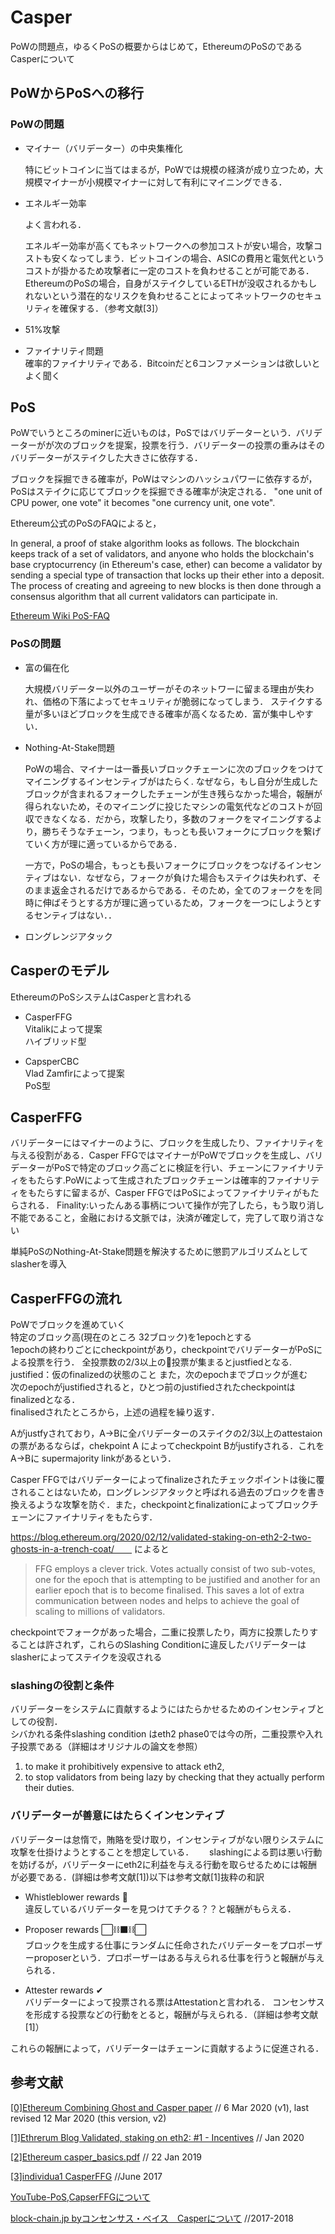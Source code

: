 # Casper  
PoWの問題点，ゆるくPoSの概要からはじめて，EthereumのPoSのであるCasperについて

##  PoWからPoSへの移行
### PoWの問題
- マイナー（バリデーター）の中央集権化

  特にビットコインに当てはまるが，PoWでは規模の経済が成り立つため，大規模マイナーが小規模マイナーに対して有利にマイニングできる．

- エネルギー効率  

  よく言われる．

  エネルギー効率が高くてもネットワークへの参加コストが安い場合，攻撃コストも安くなってしまう．ビットコインの場合、ASICの費用と電気代というコストが掛かるため攻撃者に一定のコストを負わせることが可能である．EthereumのPoSの場合，自身がステイクしているETHが没収されるかもしれないという潜在的なリスクを負わせることによってネットワークのセキュリティを確保する．（参考文献[3]）

 - 51%攻撃
 - ファイナリティ問題  
 確率的ファイナリティである．Bitcoinだと6コンファメーションは欲しいとよく聞く

## PoS  
PoWでいうところのminerに近いものは，PoSではバリデーターという．バリデーターがが次のブロックを提案，投票を行う．バリデーターの投票の重みはそのバリデーターがステイクした大きさに依存する．

ブロックを採掘できる確率が，PoWはマシンのハッシュパワーに依存するが，PoSはステイクに応じてブロックを採掘できる確率が決定される．
"one unit of CPU power, one vote" it becomes "one currency unit, one vote". 

Ethereum公式のPoSのFAQによると，

In general, a proof of stake algorithm looks as follows. The blockchain keeps track of a set of validators, and anyone who holds the blockchain's base cryptocurrency (in Ethereum's case, ether) can become a validator by sending a special type of transaction that locks up their ether into a deposit. The process of creating and agreeing to new blocks is then done through a consensus algorithm that all current validators can participate in.

[Ethereum Wiki PoS-FAQ](https://github.com/ethereum/wiki/wiki/Proof-of-Stake-FAQ#what-is-proof-of-stake)


### PoSの問題  
 - 富の偏在化  
  
    大規模バリデーター以外のユーザーがそのネットワーに留まる理由が失われ、価格の下落によってセキュリティが脆弱になってしまう．
  ステイクする量が多いほどブロックを生成できる確率が高くなるため．富が集中しやすい．  

 - Nothing-At-Stake問題
  
    PoWの場合、マイナーは一番長いブロックチェーンに次のブロックをつけてマイニングするインセンティブがはたらく.
    なぜなら，もし自分が生成したブロックが含まれるフォークしたチェーンが生き残らなかった場合，報酬が得られないため，そのマイニングに投じたマシンの電気代などのコストが回収できなくなる．だから，攻撃したり，多数のフォークをマイニングするより，勝ちそうなチェーン，つまり，もっとも長いフォークにブロックを繋げていく方が理に適っているからである．

    一方で，PoSの場合，もっとも長いフォークにブロックをつなげるインセンティブはない．なぜなら，フォークが負けた場合もステイクは失われず、そのまま返金されるだけであるからである．そのため，全てのフォークをを同時に伸ばそうとする方が理に適っているため，フォークを一つにしようとするセンティブはない．．

 - ロングレンジアタック  
    

## Casperのモデル  
EthereumのPoSシステムはCasperと言われる  
 - CasperFFG   
Vitalikによって提案  
ハイブリッド型  

 - CapsperCBC  
Vlad Zamfirによって提案  
PoS型  
  
## CasperFFG  
バリデーターにはマイナーのように、ブロックを生成したり、ファイナリティを与える役割がある．Casper FFGではマイナーがPoWでブロックを生成し、バリデーターがPoSで特定のブロック高ごとに検証を行い、チェーンにファイナリティをもたらす.PoWによって生成されたブロックチェーンは確率的ファイナリティをもたらすに留まるが、Casper FFGではPoSによってファイナリティがもたらされる．
Finality:いったんある事柄について操作が完了したら，もう取り消し不能であること，金融における文脈では，決済が確定して，完了して取り消さない

単純PoSのNothing-At-Stake問題を解決するために懲罰アルゴリズムとしてslasherを導入

## CasperFFGの流れ
PoWでブロックを進めていく  
特定のブロック高(現在のところ 32ブロック)を1epochとする  
1epochの終わりごとにcheckpointがあり，checkpointでバリデーターがPoSによる投票を行う．
全投票数の2/3以上の投票が集まるとjustfiedとなる.  justified：仮のfinalizedの状態のこと
また，次のepochまでブロックが進む  
次のepochがjustifiedされると，ひとつ前のjustifiedされたcheckpointはfinalizedとなる．  
finalisedされたところから，上述の過程を繰り返す．  

Aがjustfyされており，A->Bに全バリデーターのステイクの2/3以上のattestaionの票があるならば，chekpoint A によってcheckpoint Bがjustifyされる．これをA->Bに supermajority linkがあるという．

Casper FFGではバリデーターによってfinalizeされたチェックポイントは後に覆されることはないため，ロングレンジアタックと呼ばれる過去のブロックを書き換えるような攻撃を防ぐ．また，checkpointとfinalizationによってブロックチェーンにファイナリティをもたらす．

https://blog.ethereum.org/2020/02/12/validated-staking-on-eth2-2-two-ghosts-in-a-trench-coat/　　
によると

 > FFG employs a clever trick. Votes actually consist of two sub-votes, one for the epoch that is attempting to be justified and another for an earlier epoch that is to become finalised. This saves a lot of extra communication between nodes and helps to achieve the goal of scaling to millions of validators.

checkpointでフォークがあった場合，二重に投票したり，両方に投票したりすることは許されず，これらのSlashing Conditionに違反したバリデーターはslasherによってステイクを没収される


### slashingの役割と条件
バリデーターをシステムに貢献するようにはたらかせるためのインセンティブとしての役割．  
シバかれる条件slashing condition はeth2 phase0では今の所，二重投票や入れ子投票である（詳細はオリジナルの論文を参照）

 1. to make it prohibitively expensive to attack eth2,
 2. to stop validators from being lazy by checking that they actually perform their duties. 


### バリデーターが善意にはたらくインセンティブ
バリデーターは怠惰で，賄賂を受け取り，インセンティブがない限りシステムに攻撃を仕掛けようとすることを想定している．　　
slashingによる罰は悪い行動を妨げるが，バリデーターにeth2に利益を与える行動を取らせるためには報酬が必要である．(詳細は参考文献[1])以下は参考文献[1]抜粋の和訳

 - Whistleblower rewards 🚓  
 違反しているバリデーターを見つけてチクる？？と報酬がもらえる．  

 - Proposer rewards ⬜️⛓⬛️⛓⬜️  
 ブロックを生成する仕事にランダムに任命されたバリデーターをプロポーザーproposerという．プロポーザーはある与えられる仕事を行うと報酬が与えられる．

 - Attester rewards ✔  
  バリデーターによって投票される票はAttestationと言われる．  コンセンサスを形成する投票などの行動をとると，報酬が与えられる．（詳細は参考文献[1]）  

これらの報酬によって，バリデーターはチェーンに貢献するように促進される．  

## 参考文献
[[0]Ethereum Combining Ghost and Casper paper](https://arxiv.org/abs/2003.03052) // 6 Mar 2020 (v1), last revised 12 Mar 2020 (this version, v2)

[[1]Ethrerum Blog Validated, staking on eth2: #1 - Incentives](https://blog.ethereum.org/2020/01/13/validated-staking-on-eth2-1-incentives/) // Jan 2020

[[2]Ethereum  casper_basics.pdf](https://arxiv.org/pdf/1710.09437.pdf) // 22 Jan 2019

[[3]individua1  CasperFFG](https://individua1.net/casper-ffg-dynamic-validator-sets/) //June 2017

[YouTube-PoS,CapserFFGについて](https://www.youtube.com/watch?v=RwjJmsyfKFk)

[block-chain.jp byコンセンサス・ベイス　Casperについて](https://block-chain.jp/ethereum/casper1/)  //2017-2018

